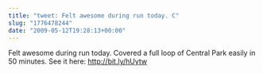 ```yaml
---
title: "tweet: Felt awesome during run today. C"
slug: "1776478244"
date: "2009-05-12T19:28:13+00:00"
---
```

Felt awesome during run today. Covered a full loop of Central Park easily in 50 minutes. See it here: http://bit.ly/hUytw